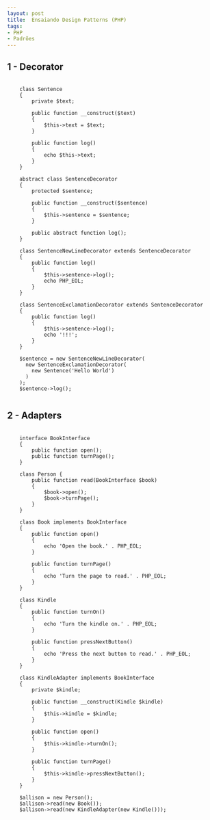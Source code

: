```yaml
---
layout: post
title:  Ensaiando Design Patterns (PHP)
tags:
- PHP
- Padrões
---
```


<h2 id="1-Decorator">1 - Decorator</h2>

<pre>
  <code>
    class Sentence
    {
        private $text;

        public function __construct($text)
        {
            $this->text = $text;
        }

        public function log()
        {
            echo $this->text;
        }
    }

    abstract class SentenceDecorator
    {
        protected $sentence;

        public function __construct($sentence)
        {
            $this->sentence = $sentence;
        }

        public abstract function log();
    }

    class SentenceNewLineDecorator extends SentenceDecorator
    {
        public function log()
        {
            $this->sentence->log();
            echo PHP_EOL;
        }
    }

    class SentenceExclamationDecorator extends SentenceDecorator
    {
        public function log()
        {
            $this->sentence->log();
            echo '!!!';
        }
    }

    $sentence = new SentenceNewLineDecorator(
      new SentenceExclamationDecorator(
        new Sentence('Hello World')
      )
    );
    $sentence->log();
  </code>
</pre>

<h2 id="2-Adapters">2 - Adapters</h2>

<pre>
  <code>
    interface BookInterface
    {
        public function open();
        public function turnPage();
    }

    class Person {
        public function read(BookInterface $book)
        {
            $book->open();
            $book->turnPage();
        }
    }

    class Book implements BookInterface
    {
        public function open()
        {
            echo 'Open the book.' . PHP_EOL;
        }

        public function turnPage()
        {
            echo 'Turn the page to read.' . PHP_EOL;
        }
    }

    class Kindle
    {
        public function turnOn()
        {
            echo 'Turn the kindle on.' . PHP_EOL;
        }

        public function pressNextButton()
        {
            echo 'Press the next button to read.' . PHP_EOL;
        }
    }

    class KindleAdapter implements BookInterface
    {
        private $kindle;

        public function __construct(Kindle $kindle)
        {
            $this->kindle = $kindle;
        }

        public function open()
        {
            $this->kindle->turnOn();
        }

        public function turnPage()
        {
            $this->kindle->pressNextButton();
        }
    }

    $allison = new Person();
    $allison->read(new Book());
    $allison->read(new KindleAdapter(new Kindle()));
  </code>
</pre>